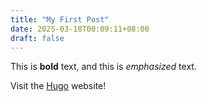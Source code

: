 ```yaml
---
title: "My First Post"
date: 2025-03-18T00:09:11+08:00
draft: false
---
```



This is **bold** text, and this is *emphasized* text.

Visit the [Hugo](https://gohugo.io) website!